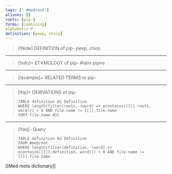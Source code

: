 ```yaml
---
tags: [" #medroot"]
aliases: []
roots: [pip-]
forms: [combining]
alphabet:: P
definition: [peep, chirp]
---
```

>[!Note] DEFINITION of pip-
>peep, chirp
_____
>[!info]+ ETYMOLOGY of pip-
>#latin pipire
_____
>[!example]+ RELATED TERMS to pip-
>
_____
>[!tip]+ DERIVATIONS of pip-
>```dataview
>TABLE definition AS Definition 
>WHERE length(filter(roots, (word) => econtains([[]].roots, word))) > 0 AND file.name != [[]].file.name
>SORT file.name ASC
>```
___
>[!faq]- Query
>```dataview
>TABLE definition AS Definition
>FROM #medroot
>WHERE length(filter(definition, (word) => econtains([[]].definition, word))) > 0 AND file.name != [[]].file.name
>```

[[Med roots dictionary]]